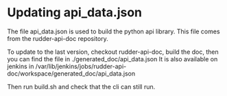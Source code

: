 Updating api_data.json
======================

The file api_data.json is used to build the python api library.
This file comes from the rudder-api-doc repository.

To update to the last version, checkout rudder-api-doc, build the doc, then you can find the file in ./generated_doc/api_data.json
It is also available on jenkins in /var/lib/jenkins/jobs/rudder-api-doc/workspace/generated_doc/api_data.json

Then run build.sh and check that the cli can still run.



